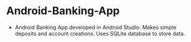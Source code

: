# Android-Banking-App
* Android Banking App developed in Android Studio. Makes simple deposits and account creations. Uses SQLite database to store data.
